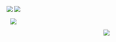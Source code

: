 <p align='center'>
  <img src='https://github-readme-stats.vercel.app/api?username=Zetciak&show_icons=true&include_all_commits=true&count_private=true&disable_animations=false&theme=radical&bg_color=0,141321,4E1E3C&hide_title=true&hide_border=true&cache_seconds=1800'>
  <img src='https://github-readme-stats.vercel.app/api/top-langs/?username=Zetciak&layout=compact&count_private=true&include_all_commits=true&hide_border=true&langs_count=30&theme=radical&bg_color=0,4E1E3C,141321'/>
</p>
<p align='center'>
 <a href= 'https://discord.com/users/824413575577469018'><img src='https://lanyard-profile-readme.vercel.app/api/824413575577469018' /></a>
</p>
<img align='right' src='https://komarev.com/ghpvc/?username=Zetciak&color=2f3136'>

